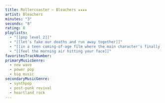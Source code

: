 ```yaml
---
title: Rollercoaster — Bleachers ★★★★
artist: Bleachers
minutes: "3"
seconds: "8"
rating: 8
playlists:
  - "[[pop level 2]]"
  - "[[let's fake our deaths and run away together]]"
  - "[[in a teen coming-of-age film where the main character's finally ready for the next chapter]]"
  - "[[feel the morning air hitting your face]]"
favoritesTrackNumber:
primaryMusicGenre:
  - new wave
  - power pop
  - big music
secondaryMusicGenre:
  - synthpop
  - post-punk revival
  - heartland rock
---
```

